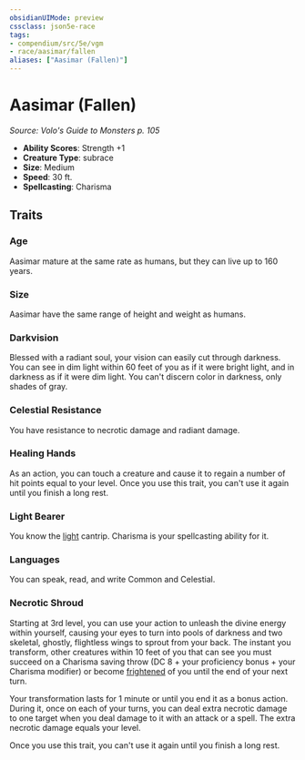 ```yaml
---
obsidianUIMode: preview
cssclass: json5e-race
tags:
- compendium/src/5e/vgm
- race/aasimar/fallen
aliases: ["Aasimar (Fallen)"]
---
```

# Aasimar (Fallen)
*Source: Volo's Guide to Monsters p. 105*  

- **Ability Scores**: Strength +1
- **Creature Type**: subrace
- **Size**: Medium
- **Speed**: 30 ft.
- **Spellcasting**: Charisma

## Traits

### Age

Aasimar mature at the same rate as humans, but they can live up to 160 years.

### Size

Aasimar have the same range of height and weight as humans.

### Darkvision

Blessed with a radiant soul, your vision can easily cut through darkness. You can see in dim light within 60 feet of you as if it were bright light, and in darkness as if it were dim light. You can't discern color in darkness, only shades of gray.

### Celestial Resistance

You have resistance to necrotic damage and radiant damage.

### Healing Hands

As an action, you can touch a creature and cause it to regain a number of hit points equal to your level. Once you use this trait, you can't use it again until you finish a long rest.

### Light Bearer

You know the [light](/compendium/spells/light.md) cantrip. Charisma is your spellcasting ability for it.

### Languages

You can speak, read, and write Common and Celestial.

### Necrotic Shroud

Starting at 3rd level, you can use your action to unleash the divine energy within yourself, causing your eyes to turn into pools of darkness and two skeletal, ghostly, flightless wings to sprout from your back. The instant you transform, other creatures within 10 feet of you that can see you must succeed on a Charisma saving throw (DC 8 + your proficiency bonus + your Charisma modifier) or become [frightened](compendium/rules/conditions.md#frightened) of you until the end of your next turn.

Your transformation lasts for 1 minute or until you end it as a bonus action. During it, once on each of your turns, you can deal extra necrotic damage to one target when you deal damage to it with an attack or a spell. The extra necrotic damage equals your level.

Once you use this trait, you can't use it again until you finish a long rest.